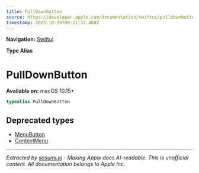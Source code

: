 ```yaml
---
title: PullDownButton
source: https://developer.apple.com/documentation/swiftui/pulldownbutton
timestamp: 2025-10-29T00:11:37.468Z
---
```


**Navigation:** [Swiftui](/documentation/swiftui)

**Type Alias**

# PullDownButton

**Available on:** macOS 10.15+

```swift
typealias PullDownButton
```

## Deprecated types

- [MenuButton](/documentation/swiftui/menubutton)
- [ContextMenu](/documentation/swiftui/contextmenu)

---

*Extracted by [sosumi.ai](https://sosumi.ai) - Making Apple docs AI-readable.*
*This is unofficial content. All documentation belongs to Apple Inc.*
